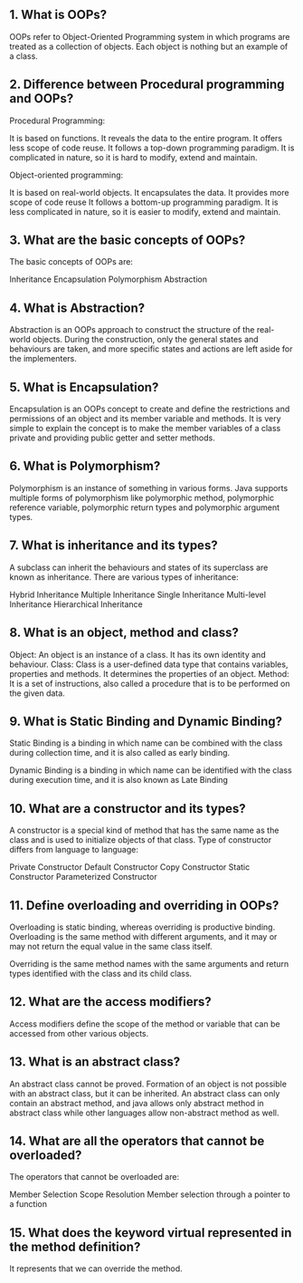 ## 1. What is OOPs?

OOPs refer to Object-Oriented Programming system in which programs are treated as a collection of objects. Each object is nothing but an example of a class.

## 2. Difference between Procedural programming and OOPs?

Procedural Programming:

It is based on functions.
It reveals the data to the entire program.
It offers less scope of code reuse.
It follows a top-down programming paradigm.
It is complicated in nature, so it is hard to modify, extend and maintain.

Object-oriented programming:

It is based on real-world objects.
It encapsulates the data.
It provides more scope of code reuse
It follows a bottom-up programming paradigm.
It is less complicated in nature, so it is easier to modify, extend and maintain.

## 3. What are the basic concepts of OOPs?

The basic concepts of OOPs are:

Inheritance
Encapsulation
Polymorphism
Abstraction

## 4. What is Abstraction?

Abstraction is an OOPs approach to construct the structure of the real-world objects. During the construction, 
only the general states and behaviours are taken, and more specific states and actions are left aside for the implementers.

## 5. What is Encapsulation?

Encapsulation is an OOPs concept to create and define the restrictions and permissions of an object and its member variable and methods. It is very simple to explain the concept is to make the member variables of a class private and providing public getter and setter methods.

## 6. What is Polymorphism?

Polymorphism is an instance of something in various forms. Java supports multiple forms of polymorphism like polymorphic method, polymorphic reference variable, polymorphic return types and polymorphic argument types.

## 7.  What is inheritance and its types?

A subclass can inherit the behaviours and states of its superclass are known as inheritance. There are various types of inheritance:

Hybrid Inheritance
Multiple Inheritance
Single Inheritance
Multi-level Inheritance
Hierarchical Inheritance

## 8. What is an object, method and class?

Object: An object is an instance of a class. It has its own identity and behaviour.
Class:  Class is a user-defined data type that contains variables, properties and methods.  It determines the properties of an object.
Method:  It is a set of instructions, also called a procedure that is to be performed on the given data.

## 9. What is Static Binding and Dynamic Binding?

Static Binding is a binding in which name can be combined with the class during collection time, and it is also called as early binding.

Dynamic Binding is a binding in which name can be identified with the class during execution time, and it is also known as Late Binding


## 10. What are a constructor and its types?

A constructor is a special kind of method that has the same name as the class and is used to initialize objects of that class. Type of constructor differs from language to language:

Private Constructor
Default Constructor
Copy Constructor
Static Constructor
Parameterized Constructor

## 11. Define overloading and overriding in OOPs?

Overloading is static binding, whereas overriding is productive binding. Overloading is the same method with different arguments, and it may or may not return the equal value in the same class itself.

Overriding is the same method names with the same arguments and return types identified with the class and its child class.

## 12. What are the access modifiers?

Access modifiers define the scope of the method or variable that can be accessed from other various objects.

## 13. What is an abstract class?

An abstract class cannot be proved. Formation of an object is not possible with an abstract class, but it can be inherited. An abstract class can only contain an abstract method, and java allows only abstract method in abstract class while other languages allow non-abstract method as well.

## 14. What are all the operators that cannot be overloaded?

The operators that cannot be overloaded are:

Member Selection
Scope Resolution
Member selection through a pointer to a function

## 15. What does the keyword virtual represented in the method definition?

It represents that we can override the method.